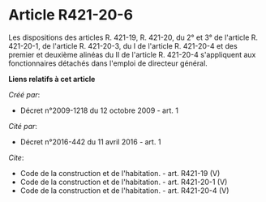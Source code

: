 # Article R421-20-6

Les dispositions des articles R. 421-19, R. 421-20, du 2° et 3° de l'article R. 421-20-1, de l'article R. 421-20-3, du I de
l'article R. 421-20-4 et des premier et deuxième alinéas du II de l'article R. 421-20-4 s'appliquent aux fonctionnaires
détachés dans l'emploi de directeur général.

**Liens relatifs à cet article**

_Créé par_:

  - Décret n°2009-1218 du 12 octobre 2009 - art. 1

_Cité par_:

  - Décret n°2016-442 du 11 avril 2016 - art. 1

_Cite_:

  - Code de la construction et de l'habitation. - art. R421-19 (V)
  - Code de la construction et de l'habitation. - art. R421-20-1 (V)
  - Code de la construction et de l'habitation. - art. R421-20-4 (V)
